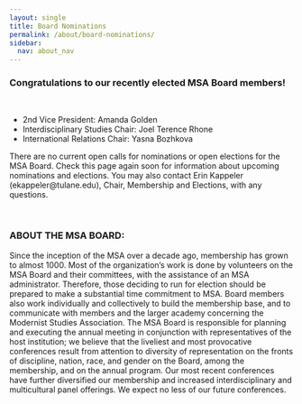 ```yaml
---
layout: single
title: Board Nominations
permalink: /about/board-nominations/
sidebar:
  nav: about_nav
---
```


<!-- #BeginEditable "content" -->

<h3>Congratulations to our recently elected MSA Board members!</h3>
<br/>
<ul>
<li>
	2nd Vice President: Amanda Golden
</li>
<li>
	Interdisciplinary Studies Chair: Joel Terence  Rhone
</li>
<li>
	International Relations Chair: Yasna Bozhkova
</li>
</ul>


<p>There are no current open calls for nominations or open elections for
the MSA Board. Check this page again soon for information about
upcoming nominations and elections. You may also contact Erin Kappeler
(ekappeler@tulane.edu), Chair, Membership and Elections, with any
questions.</p>
<p>&nbsp;</p>


<!--
<h3>The MSA Board is seeking nominations for four Executive Board positions:</h3>
<br/>
<ul>
<li>
<strong>2nd Vice President.</strong> The 2nd Vice President assumes office on the final day of the MSA conference in 2024, then proceeds to the position of 1st Vice President on the final day of the MSA conference in 2025, and then to that of President on the final day of the MSA conference in 2026.
</li>
<li>
<strong>Interdisciplinary Chair.</strong> The Interdisciplinary Chair fosters interactions among disciplines relevant to the study of modernism. The Interdisciplinary Chair also serves on Program Subcommittee and the Research Grant Subcommittee. The Interdisciplinary Chair serves a three-year term beginning on the final day of the MSA conference in 2024. 
</li>
<li>
<strong>International Relations Chair.</strong> The International Relations Chair plans conferences/ events to be held outside the USA, including sponsored MSA panels for our affiliated international organizations. They also recruit members from outside the USA. The International Relations chair serves a three-year term beginning on the final day of the MSA conference in 2024. 
</li>
<li>
<strong>Graduate Student Representative.</strong> The Grad Student Representative works to maintain, expand and support the MSA’s student community through networking, professional development, and liaising with other organizations. The Graduate Student Representative serves a two-year term beginning on the final day of the MSA conference in 2024. 
</li>                              
</ul>

<p>Official descriptions of these positions may be found at the MSA website (https://msa.press.jhu.edu/about/bylaws.html).</p>	                         
-->


<!--
<h2>2024 MSA Elections Now Open!</h2>

<p>The 2024 election is now open and will run through 11:59 PM EST on Monday, May 20, 2024. This year we are electing a new 2nd VP, International Relations Chair, Interdisciplinary Studies Chair, and Graduate Student Representative.We have a superb slate of candidates. Please do take a moment to vote at our election website, linked here: <a href="https://vote.press.jhu.edu/msa/elections">Election | MSA Elections</a></p>

<p>Please use your MSA membership username and password  to log in and submit your ballot choices.</p>

<p>To vote, please click on the link above where you will find candidate statements to help you choose among highly qualified candidates for each position. These statements can be viewed below or by clicking on the position title once you are on the landing page.</p>

<p>If you encounter any difficulties using the online voting form, please contact technical support at jrnlcirc@jh.edu.</p>			   

<h3>MSA Elections 2024 Ballot</h3>
<p>&nbsp;</p>
<ul>
<li>
	<strong>Position: 2nd Vice President</strong>
	<ul>
		<li>Candidate 1: Jeremy Colangelo <a
				href="https://docs.google.com/document/d/12npwGKIkY-bnBB4KszDEnpkN2BaDijTj/edit?rtpof=true&sd=true">CV</a> | <a
				href="https://docs.google.com/document/d/1JBnh67JLQ4Y3jSFkoZCYHXBFLqBc7_vnLqkTPj87qq8/edit"
				>Statement</a></li>
		<li>Candidate 2: Amanda Golden <a
				href="https://drive.google.com/file/d/1CArQxwxWGFkWTUZX_6K6c7HU2gIS70aI/view">CV</a> | <a
				href="https://docs.google.com/document/d/12vRMg8-x0lq1LXmCQgM6uudI7eDhNF7bznB1LMyapg4/edit"
			>Statement</a></li>
		<li>Candidate 3: Robert Volpicelli <a
				href="https://drive.google.com/file/d/1K5SYHdwDIMOuJfHpN3f1a7LEuhAS1-pw/view">CV</a> | <a
				href="https://docs.google.com/document/d/1IxVbeRjzxRLLdPMmcL5m-w1-jl-Gxg4pCGlTq5CK248/edit"
			>Statement</a></li>
	</ul>
</li>
</ul>
<ul>
<li>
	<strong>Position: Interdisciplinary Studies Chair</strong>
	<ul>
		<li>Candidate 1: John Hoffmann <a
				href="https://drive.google.com/file/d/1BqgYRU2DhrK0UTxxwtoZ-Uj-lJaS3lPo/view">CV</a> | <a
				href="https://docs.google.com/document/d/1vGFp0G-hTXcZ0bWmq5W5l-vmY70Zp_L8mDslAfZ7vhg/edit"
			>Statement</a></li>
		<li>Candidate 2:  Jonathan Najarian <a
				href="https://drive.google.com/file/d/1VsUFXgjr6xBq1nDULCPtz2V4S-N28ntY/view">CV</a> | <a
				href="https://docs.google.com/document/d/1ly1Jxgm036UXYR-oYw6akyj0dxcKEVqaBFIH2dc_fgw/edit"
				>Statement</a></li>
		<li>Candidate 3: Joel Terence Rhone <a
				href="https://drive.google.com/file/d/1ecrKe_dcvZrOJ33fZglWWqj80j_2BSyH/view">CV</a> | <a
				href="https://docs.google.com/document/d/1a88aIVz2pdov0MsyPLJJaYxXC6NdibSRN1xxa5K92Bo/edit"
			>Statement</a></li>
	</ul>
</li>
</ul>
<ul>
<li>
	<strong>Position: International Relations Chair</strong>
	<ul>
		<li>Candidate 1: Doug Battersby <a
				href="https://docs.google.com/document/d/1Grwna93bMXPjwcQ2es9u8PFj_6uGj1UhUMQcFtxXBVM/edit">CV</a> | <a
				href="https://docs.google.com/document/d/1xHzVpy8ld9HZo_bW30gzvsWl4tod5fQctPUhDQf6pUo/edit"
			>Statement</a></li>
		<li>Candidate 2: Yasna Bozhkova <a
				href="https://drive.google.com/file/d/1omaGsOxI6q-0eHL8JqeDi4DxBEMBk3z0/view">CV</a> | <a
				href="https://docs.google.com/document/d/1qbj_qGuu2lCKEukVgUlC9sf_JzbTkFMG-9EsUiSeVWE/edit"
				>Statement</a></li>
		<li>Candidate 3:  Ewa Barbara Luczak <a
				href="https://docs.google.com/document/d/18N4FbmVKAjWmINFmIlLZZZ4XZDkQOw_H/edit">CV</a> | <a
				href="https://docs.google.com/document/d/1zL6InO0N4zOEzPcnIFU_nL3lZaDmwQrVv0c5XcK3eD4/edit"
			>Statement</a></li>
	</ul>
</li>
</ul>
<ul>
<li>
	<strong>Position: Graduate Student Representative</strong>
	<ul>
		<li>Candidate 1: Debakanya Haldar <a
				href="https://drive.google.com/file/d/1ziJDVc0mqBNckET4VqYRF0A32cGPsDRc/view">CV</a> | <a
				href="https://docs.google.com/document/d/171_E3CtjO6rjMlIWM_46t8X6lirud4yJo0RgrOAp0fg/edit"
				>Statement</a></li>
		<li>Candidate 2: Lucie Kotesovska <a
				href="https://drive.google.com/file/d/1-pMV7_6ewXHGjmSCSDQdJTv7Ps1NKZnJ/view">CV</a> | <a
				href="https://docs.google.com/document/d/12Px60m7yM2TFI6x10wJyPVuXp8vNdBo4IKpEqvBdmKc/edit"
			>Statement</a></li>
		<li>Candidate 3: Jessica Masters <a
				href="https://drive.google.com/file/d/12s6-5L-2KP37yKMAMW8yTQJCfd9hbUol/view">CV</a> | <a
				href="https://docs.google.com/document/d/19iofeor-9pPYIEN-gCLClJN1cmb4WjJqLddRC1J4aEU/edit"
			>Statement</a></li>
		<li>Candidate 4: Jenna Marco <a
				href="https://docs.google.com/document/d/1gVp-DA8T7rduo7wHYq9o4re7crf6rRPn/edit">CV</a> | <a
				href="https://docs.google.com/document/d/11bNgCTjNJpZp5Xs2G-OsV0jS888_XY6dsRSw4XPu6g0/edit"
			>Statement</a></li>
		<li>Candidate 5: Diana Proenza <a
				href="https://docs.google.com/document/d/1iVnD1YF9F7XF9YBJmxksW6q1-zZH2Y7ZFdk4FYcceAM/edit">CV</a> | <a
				href="https://docs.google.com/document/d/1fxIitEqvVKlno_fiOHlqAkySt1XIdzQSbF7vabXTFVc/edit"
			>Statement</a></li>
	</ul>
</li>
</ul>                     
<p>&nbsp;</p>

<!-- Nominations Copy 
<ul>
<li>1. 2nd VICE PRESIDENT. The 2nd Vice President assumes office on
	the final day of MSA 23 in 2023, then proceeds to the position
	of 1st Vice President on the final day of MSA 25 in 2024, and
	then to that of President on the final day of MSA 26 in 2025.
	The Second Vice President assists the other officers as they
	require and keeps minutes of Executive Committee meetings.</li>
<li>2. TREASURER. The MSA Treasurer serves a 3-year term, beginning
	on the final day of MSA 23 in 2022. The Treasurer manages the
	finances for the organization. This includes maintaining
	complete and accurate financial records, overseeing expenditure
	of MSA funds, coordinating with local conference organizing
	committees, and filing the organization’s annual taxes.</li>
<li>3. PROGRAM CHAIR. The Program Chair serves a 3-year term,
	beginning on the final day of MSA 23 in 2022. The first year of
	the term is an apprenticeship year under the outgoing Program
	Chair. For the first year of the term the incoming Program Chair
	has the title of Vice Program Chair, and becomes the Program
	Chair in the second year of service. The Program Chair oversees
	the planning of the program for the annual meeting, coordinating
	with the local organizing committee.</li>
</ul>
<p>Official descriptions of these positions may be found in the <a
	href="https://msa.press.jhu.edu/about/bylaws.html">bylaws of the
	Modernist Studies Association</a>.</p>
<p>Prospective candidates with questions about the duties of any of the
positions are encouraged to contact these current officers and/or
outgoing Board Members: 2nd Vice President Louise Hornby
(lhornby@humnet.ucla.edu) or 1st Vice President Amy Clukey
(amy.clukey@louisville.edu); Treasurer Lisa Mendelman
(lisa.mendelman@menlo.edu); Program Chair Elizabeth Evans
(evansef@gmail.com).</p>		
-->


<!--
<p>Prospective candidates with questions about the duties of any of the positions are encouraged to contact <a href="https://msa.press.jhu.edu/about/governance.html">these current officers and/or outgoing Board Members</a>: 2nd Vice President Melissa Bradshaw; Interdisciplinary Chair Sunny Stalter-Pace; International Relations Chair Christos Hadjiyiannis; Graduate Student Representative Zoë Henry.</p>

<h2>NOMINATION INSTRUCTIONS:</h2>
<p>We encourage both self-nominations and nominations of other MSA
members. Any MSA member in good standing is eligible to be nominated
and serve as an officer.</p>
<p>Please send your nomination of another MSA member or of yourself to
Karen Weingarten (kweingarten@qc.cuny.edu), Chair, Membership and
Elections.</p>
<p>Nominations should be sent as an attachment and should include the
following information about the nominee:</p>
<ol>
<li>Name</li>
<li>Position sought</li>
<li>Email and telephone contacts</li>
<li>Rank, academic or organizational affiliation</li>
<li>A statement of qualifications of no more than 200 words; the
	statement may additionally be accompanied by a list of up to
	four publications that demonstrate an interest in Modernist
	Studies and/or a website address that lists publications and
	other relevant information</li>
<li>Current CV</li>
</ol>
<h2>NOMINATION DEADLINE: 12 April 2024</h2>
<p>The Membership and Elections Committee Chair, in consultation with
the Nominations Committee, will prepare a slate of candidates for
election. The Nominations Chair will contact those nominees who were
not self-nominated to confirm their interest in serving on the
board. Please address any procedural questions to Karen Weingarten (kweingarten@qc.cuny.edu).</p>
<hr />


<h2>ABOUT THE MSA BOARD:</h2>
<p>Since the inception of the MSA over a decade ago, membership has
grown to almost 1000. Most of the organization’s work is done by
volunteers on the MSA Board and their committees, with the
assistance of an MSA administrator. Therefore, those deciding to run
for election should be prepared to make a substantial time
commitment to MSA. Board members also work individually and
collectively to build the membership base, and to communicate with
members and the larger academy concerning the Modernist Studies
Association. The MSA Board is responsible for planning and executing
the annual meeting in conjunction with representatives of the host
institution; we believe that the liveliest and most provocative
conferences result from attention to diversity of representation on
the fronts of discipline, nation, race, and gender on the Board,
among the membership, and on the annual program. Our most recent
conferences have further diversified our membership and increased
interdisciplinary and multicultural panel offerings. We expect no
less of our future conferences.</p>
-->

<!-- #EndEditable -->


<h3>ABOUT THE MSA BOARD:</h3>

<p>Since the inception of the MSA over a decade ago, membership has grown to almost 1000. Most of the organization’s work is done by volunteers on the MSA Board and their committees, with the assistance of an MSA administrator. Therefore, those deciding to run for election should be prepared to make a substantial time commitment to MSA. Board members also work individually and collectively to build the membership base, and to communicate with members and the larger academy concerning the Modernist Studies Association. The MSA Board is responsible for planning and executing the annual meeting in conjunction with representatives of the host institution; we believe that the liveliest and most provocative conferences result from attention to diversity of representation on the fronts of discipline, nation, race, and gender on the Board, among the membership, and on the annual program. Our most recent conferences have further diversified our membership and increased interdisciplinary and multicultural panel offerings. We expect no less of our future conferences.</p>